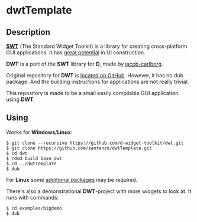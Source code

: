 # dwtTemplate

## Description

[**SWT**](http://www.eclipse.org/swt/) (The Standard Widget Toolkit) is a library for creating cross-platform GUI applications. 
It has [great potential](http://www.java2s.com/Code/Java/SWT-JFace-Eclipse/CatalogSWT-JFace-Eclipse.htm) in UI construction.

**DWT** is a port of the **SWT** library for **D**, made by [jacob-carlborg](https://github.com/jacob-carlborg).

Original repository for **DWT** is [located on GitHub](https://github.com/d-widget-toolkit/dwt). However, it has no dub package. 
And the building instructions for applications are not really trivial.

This repository is made to be a small easily compilable GUI application using **DWT**.

## Using
Works for **Windows**/**Linux**:

    $ git clone --recursive https://github.com/d-widget-toolkit/dwt.git
    $ git clone https://github.com/sentenzo/dwtTemplate.git
    $ cd dwt
    $ rdmd build base swt 
    $ cd ../dwtTemplate
    $ dub

For **Linux** some [additional packages](https://github.com/d-widget-toolkit/dwt#linux) may be required.

There's also a demonstrational **DWT**-project with more widgets to look at. It runs with commands:

    $ cd examples/bigdemo
    $ dub
